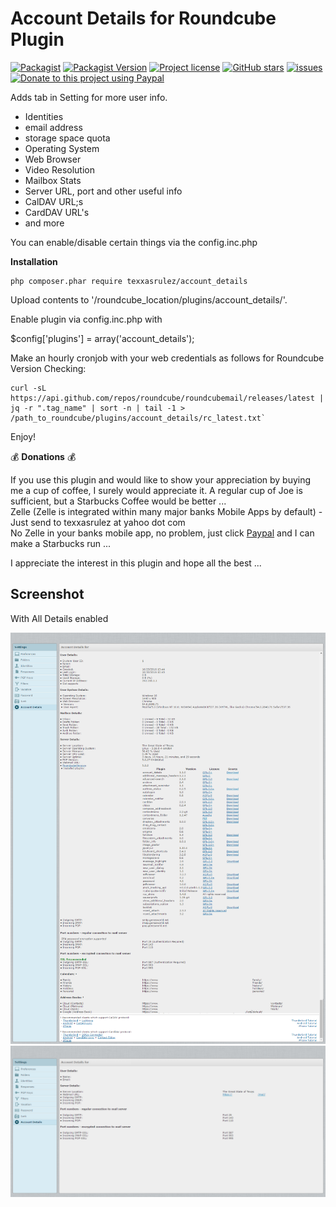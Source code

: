 # Account Details for Roundcube Plugin

[![Packagist](https://img.shields.io/packagist/dt/texxasrulez/account_details?style=plastic)](https://packagist.org/packages/texxasrulez/account_details)
[![Packagist Version](https://img.shields.io/packagist/v/texxasrulez/account_details?style=plastic&logo=packagist&logoColor=white)](https://packagist.org/packages/texxasrulez/account_details)
[![Project license](https://img.shields.io/github/license/texxasrulez/account_details?style=plastic)](https://github.com/texxasrulez/account_details/LICENSE)
[![GitHub stars](https://img.shields.io/github/stars/texxasrulez/account_details?style=plastic&logo=github)](https://github.com/texxasrulez/account_details/stargazers)
[![issues](https://img.shields.io/github/issues/texxasrulez/account_details?style=plastic)](https://github.com/texxasrulez/account_details/issues)
[![Donate to this project using Paypal](https://img.shields.io/badge/paypal-donate-blue.svg?style=plastic&logo=paypal)](https://www.paypal.me/texxasrulez)


Adds tab in Setting for more user info. 
* Identities
* email address
* storage space quota
* Operating System
* Web Browser
* Video Resolution
* Mailbox Stats
* Server URL, port and other useful info
* CalDAV URL;s
* CardDAV URL's
* and more

You can enable/disable certain things via the config.inc.php

**Installation**
```
php composer.phar require texxasrulez/account_details
```
Upload contents to '/roundcube_location/plugins/account_details/'.

Enable plugin via config.inc.php with

$config['plugins'] = array('account_details');

Make an hourly cronjob with your web credentials as follows for Roundcube Version Checking:

```
curl -sL https://api.github.com/repos/roundcube/roundcubemail/releases/latest | jq -r ".tag_name" | sort -n | tail -1 > /path_to_roundcube/plugins/account_details/rc_latest.txt`
```

Enjoy!

:moneybag: **Donations** :moneybag:

If you use this plugin and would like to show your appreciation by buying me a cup of coffee, I surely would appreciate it. A regular cup of Joe is sufficient, but a Starbucks Coffee would be better ... \
Zelle (Zelle is integrated within many major banks Mobile Apps by default) - Just send to texxasrulez at yahoo dot com \
No Zelle in your banks mobile app, no problem, just click [Paypal](https://paypal.me/texxasrulez?locale.x=en_US) and I can make a Starbucks run ...

I appreciate the interest in this plugin and hope all the best ...

**Screenshot**
-----------
With All Details enabled

![Alt text](/tests/ad-screenshot1.png?raw=true "Account Details Screenshot")
![Alt text](/tests/screenshot2.png?raw=true "Account Details Screenshot")
